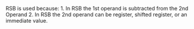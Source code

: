 RSB is used because: 1. In RSB the 1st operand is subtracted from the 2nd Operand
                     2. In RSB the 2nd operand can be register, shifted register, or an immediate value.
